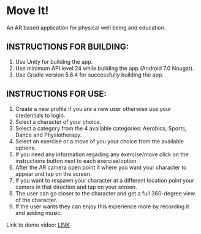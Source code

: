 # Move It! 

An AR based application for physical well being and education. 

## INSTRUCTIONS FOR BUILDING:
1. Use Unity for building the app.
2. Use minimum API level 24 while building the app (Android 7.0 Nougat).
3. Use Gradle version 5.6.4 for successfully building the app.

## INSTRUCTIONS FOR USE:
 1. Create a new profile if you are a new user otherwise use your credentials to login.
 2. Select a character of your choice.
 3. Select a category from the 4 available categories: Aerobics, Sports, Dance and Physiotherapy.
 4. Select an exercise or a move of you your choice from the available options.
 5. If you need any information regading any exercise/move click on the instructions button next to each exercise/option.
 6. After the AR camera open point it where you want your character to appear and tap on the screen.
 7. If you want to respawn your character at a different location point your camera in that direction and tap on your screen.
 8. The user can go closer to the character and get a full 360-degree view of the character.
 9. If the user wants they can enjoy this experience more by recording it and adding music. 

Link to demo video: [LINK](https://www.youtube.com/watch?v=A3jqXZJB-HE)

